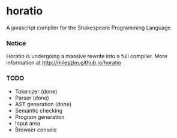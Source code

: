 horatio
=======

A javascript compiler for the Shakespeare Programming Language

### Notice ###
Horatio is undergoing a massive rewrite into a full compiler. More information at http://mileszim.github.io/horatio

### TODO ###
* Tokenizer          (done)
* Parser             (done)
* AST generation     (done)
* Semantic checking
* Program generation
* Input area
* Browser console